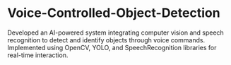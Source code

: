 # Voice-Controlled-Object-Detection
Developed an AI-powered system integrating computer vision and speech recognition to detect and identify objects through voice commands. Implemented using OpenCV, YOLO, and SpeechRecognition libraries for real-time interaction.
